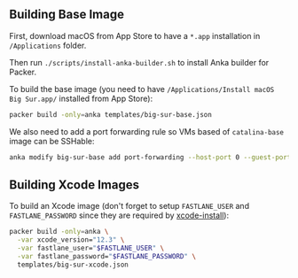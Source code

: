 ## Building Base Image

First, download macOS from App Store to have a `*.app` installation in `/Applications` folder.

Then run `./scripts/install-anka-builder.sh` to install Anka builder for Packer.

To build the base image (you need to have `/Applications/Install macOS Big Sur.app/` installed from App Store):

```bash
packer build -only=anka templates/big-sur-base.json
```

We also need to add a port forwarding rule so VMs based of `catalina-base` image can be SSHable:

```bash
anka modify big-sur-base add port-forwarding --host-port 0 --guest-port 22 ssh
```

## Building Xcode Images

To build an Xcode image (don't forget to setup `FASTLANE_USER` and `FASTLANE_PASSWORD` since they are required by
[xcode-install](https://github.com/KrauseFx/xcode-install#usage)):

```bash
packer build -only=anka \
  -var xcode_version="12.3" \
  -var fastlane_user="$FASTLANE_USER" \
  -var fastlane_password="$FASTLANE_PASSWORD" \
  templates/big-sur-xcode.json
```
